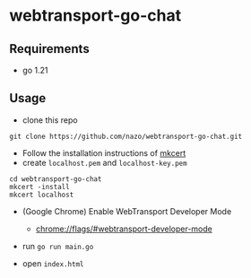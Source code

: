 # webtransport-go-chat

## Requirements

- go 1.21

## Usage
- clone this repo
```
git clone https://github.com/nazo/webtransport-go-chat.git
```
- Follow the installation instructions of [mkcert](https://github.com/FiloSottile/mkcert)
- create `localhost.pem` and `localhost-key.pem`
```
cd webtransport-go-chat
mkcert -install
mkcert localhost
```

- (Google Chrome) Enable WebTransport Developer Mode
  - [chrome://flags/#webtransport-developer-mode](chrome://flags/#webtransport-developer-mode)

- run `go run main.go`

- open `index.html`
